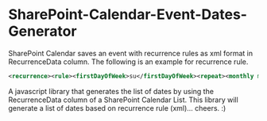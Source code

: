# SharePoint-Calendar-Event-Dates-Generator
SharePoint Calendar saves an event with recurrence rules as xml format in RecurrenceData column. 
The following is an example for recurrence rule.


~~~ xml
<recurrence><rule><firstDayOfWeek>su</firstDayOfWeek><repeat><monthly monthFrequency="1" day="16" /></repeat><repeatForever>FALSE</repeatForever></rule></recurrence>
~~~


A javascript library that generates the list of dates by using the RecurrenceData column of a SharePoint Calendar List. This library will generate a list of dates based on recurrence rule (xml)... cheers. :)

